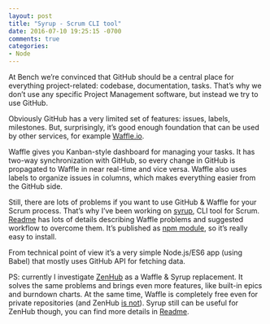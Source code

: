 ```yaml
---
layout: post
title: "Syrup - Scrum CLI tool"
date: 2016-07-10 19:25:15 -0700
comments: true
categories:
- Node
---
```


At Bench we’re convinced that GitHub should be a central place for everything project-related: codebase, documentation, tasks. That’s why we don’t use any specific Project Management software, but instead we try to use GitHub.

Obviously GitHub has a very limited set of features: issues, labels, milestones. But, surprisingly, it’s good enough foundation that can be used by other services, for example [Waffle.io](https://waffle.io).

Waffle gives you Kanban-style dashboard for managing your tasks. It has two-way synchronization with GitHub, so every change in GitHub is propagated to Waffle in near real-time and vice versa. Waffle also uses labels to organize issues in columns, which makes everything easier from the GitHub side.

Still, there are lots of problems if you want to use GitHub & Waffle for your Scrum process. That’s why I’ve been working on [syrup](https://github.com/sap1ens/syrup), CLI tool for Scrum. [Readme](https://github.com/sap1ens/syrup/blob/master/README.md) has lots of details describing Waffle problems and suggested workflow to overcome them. It’s published as [npm module](https://www.npmjs.com/package/syrup-cli), so it’s really easy to install.

From technical point of view it’s a very simple Node.js/ES6 app (using Babel) that mostly uses GitHub API for fetching data.

PS: currently I investigate [ZenHub](https://www.zenhub.com) as a Waffle & Syrup replacement. It solves the same problems and brings even more features, like built-in epics and burndown charts. At the same time, Waffle is completely free even for private repositories (and ZenHub [is not](https://www.zenhub.com/pricing)). Syrup still can be useful for ZenHub though, you can find more details in [Readme](https://github.com/sap1ens/syrup/blob/master/README.md#zenhub-workflow).